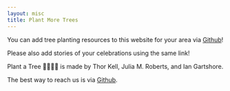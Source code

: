 ```yaml
---
layout: misc
title: Plant More Trees
---
```


You can add tree planting resources to this website for your area via [Github](https://github.com/tkell/plant-a-tree)!

Please also add stories of your celebrations using the same link!

Plant a Tree 🌱🌿🌳🌲 is made by Thor Kell, Julia M. Roberts, and Ian Gartshore.

The best way to reach us is via [Github](https://github.com/tkell/).
